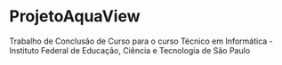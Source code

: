 # ProjetoAquaView
Trabalho de Conclusão de Curso para o curso Técnico em Informática - Instituto Federal de Educação, Ciência e Tecnologia de São Paulo
